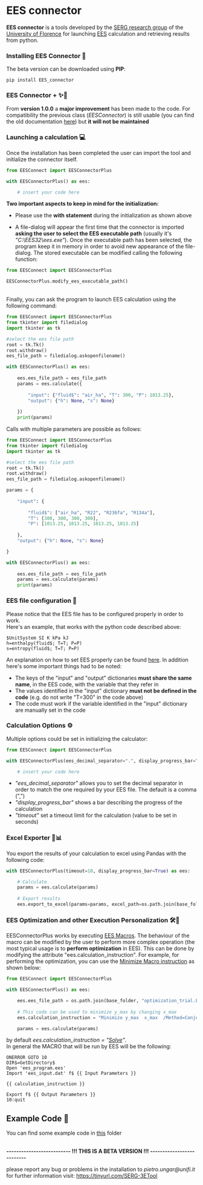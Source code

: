 # EES connector

__EES connector__ is a tools developed by the [SERG research group](https://www.dief.unifi.it/vp-177-serg-group-english-version.html) 
of the [University of Florence](https://www.unifi.it/changelang-eng.html) for launching [EES](https://fchartsoftware.com/ees/) 
calculation and retrieving results from python.

### Installing EES Connector 💾
The beta version can be downloaded using __PIP__:

```
pip install EES_connector
```

### EES Connector + ✨🎉
From **version 1.0.0** a __major improvement__ has been made to the code. For compatibility the previous class 
(_EESConnector_) is still usable (you can find the old documentation 
[here](https://github.com/SERGGroup/EESConnector/blob/master/examples/EES%20Connect/README.md)) but 
**it will not be maintained**

### Launching a calculation 💻
Once the installation has been completed the user can import the tool and initialize the connector itself.
```python
from EESConnect import EESConnectorPlus

with EESConnectorPlus() as ees:

    # insert your code here

```
__Two important aspects to keep in mind for the initialization:__

  * Please use the __with statement__ during the initialization as shown above
    

  * A file-dialog will appear the first time that the connector is imported __asking the user to select the EES 
    executable path__ (usually it's _"C:\EES32\ees.exe"_). 
    Once the executable path has been selected, the program keep it in memory in order to avoid new appearance of the 
    file-dialog. The stored executable can be modified calling the following function:
    
```python
from EESConnect import EESConnectorPlus

EESConnectorPlus.modify_ees_executable_path()
```
    
<br/>   
Finally, you can ask the program to launch EES calculation using the following command:

```python
from EESConnect import EESConnectorPlus
from tkinter import filedialog
import tkinter as tk

#select the ees file path
root = tk.Tk()
root.withdraw()
ees_file_path = filedialog.askopenfilename()

with EESConnectorPlus() as ees:
    
    ees.ees_file_path = ees_file_path
    params = ees.calculate({
        
        "input": {"fluid$": "air_ha", "T": 300, "P": 1013.25}, 
        "output": {"h": None, "s": None}
    
    })
    print(params)

```

Calls with multiple parameters are possible as follows:
```python
from EESConnect import EESConnectorPlus
from tkinter import filedialog
import tkinter as tk

#select the ees file path
root = tk.Tk()
root.withdraw()
ees_file_path = filedialog.askopenfilename()

params = {
    
    "input": {
        
        "fluid$": ["air_ha", "R22", "R236fa", "R134a"], 
        "T": [300, 300, 300, 300], 
        "P": [1013.25, 1013.25, 1013.25, 1013.25]
    
    }, 
    "output": {"h": None, "s": None}

}

with EESConnectorPlus() as ees:
    
    ees.ees_file_path = ees_file_path
    params = ees.calculate(params)
    print(params)
```

### EES file configuration 📑
Please notice that the EES file has to be configured properly in order to work.<br>
Here's an example, that works with the python code described above:
```
$UnitSystem SI K kPa kJ 
h=enthalpy(fluid$; T=T; P=P)
s=entropy(fluid$; T=T; P=P)
```
An explanation on how to set EES properly can be found [here](https://fchartsoftware.com/ees/eeshelp//hs605.htm). 
In addition here's some important things had to be noted:

 * The keys of the "input" and "output" dictionaries __must share the same name__, in the EES code, with the variable that they refer in
 * The values identified in the "input" dictionary **must not be defined in the code** (e.g. do not write "T=300" in the code above)
 * The code must work if the variable identified in the "input" dictionary are manually set in the code
 
### Calculation Options ⚙
Multiple options could be set in initializing the calculator:

```python
from EESConnect import EESConnectorPlus

with EESConnectorPlus(ees_decimal_separator=".", display_progress_bar=True, timeout=10) as ees:

    # insert your code here

```
* _"ees_decimal_separator"_ allows you to set the decimal separator in order to match the one required by your EES file. 
    The default is a comma (",")
* _"display_progress_bar"_ shows a bar describing the progress of the calculation
* _"timeout"_ set a timeout limit for the calculation (value to be set in seconds)


### Excel Exporter 💾📊
You export the results of your calculation to excel using Pandas with the following code:

```python
with EESConnectorPlus(timeout=10, display_progress_bar=True) as ees:

    # Calculate
    params = ees.calculate(params)
    
    # Export results
    ees.export_to_excel(params=params, excel_path=os.path.join(base_folder, "results.xlsx"))
```

### EES Optimization and other Execution Personalization 🛠🔧
EESConnectorPlus works by executing [EES Macros](https://fchartsoftware.com/ees/eeshelp/macro_commands.htm). 
The behaviour of the macro can be modified by the user to perform more complex operation (the most typical usage is to 
**perform optimization** in EES). This can be done by modifying the attribute "ees.calculation_instruction".
For example, for performing the optimization, you can use the [Minimize Macro instruction](https://fchartsoftware.com/ees/eeshelp/hs4165.htm) as shown below:

```python
from EESConnect import EESConnectorPlus

with EESConnectorPlus() as ees:

    ees.ees_file_path = os.path.join(base_folder, "optimization_trial.EES")
    
    # This code can be used to minimize y_max by changing x_max
    ees.calculation_instruction = "Minimize y_max  x_max  /Method=Conjugate  /RelTol=1e-6  /MaxIt=500"

    params = ees.calculate(params)

```
by default _ees.calculation_instruction = "[Solve](https://fchartsoftware.com/ees/eeshelp/hs4320.htm)"_. <br/>
In general the MACRO that will be run by EES will be the following:
```
ONERROR GOTO 10
DIR$=GetDirectory$
Open 'ees_program.ees'
Import 'ees_input.dat' f$ {{ Input Parameters }}

{{ calculation_instruction }}

Export f$ {{ Output Parameters }}
10:quit
```

## Example Code 🔎
You can find some example code in 
[this](https://github.com/SERGGroup/EESConnector/tree/master/examples/EES%20Connect%20Plus) folder
<br/><br/>

__-------------------------- !!! THIS IS A BETA VERSION !!! --------------------------__ 

please report any bug or problems in the installation to _pietro.ungar@unifi.it_<br/>
for further information visit: https://tinyurl.com/SERG-3ETool

